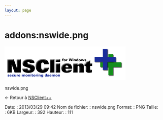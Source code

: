 ```yaml
---
layout: page
---
```


addons:nswide.png
=================

[![nswide.png](../../assets/media/addons/nswide.png@cache=&w=392&h=111 "nswide.png")](../../assets/media/addons/nswide.png@cache= "Afficher le fichier original")

nswide.png

← Retour à
[NSClient++](../../nagios/addons/nsclient.html "nagios:addons:nsclient")

Date:
:   2013/03/29 09:42
Nom de fichier:
:   nswide.png
Format:
:   PNG
Taille:
:   6KB
Largeur:
:   392
Hauteur:
:   111

